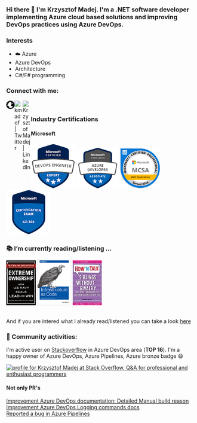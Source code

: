 ### Hi there 👋 I'm Krzysztof Madej. I'm a .NET software developer implementing Azure cloud based solutions and improving DevOps practices using Azure DevOps.


### Interests
- :cloud: Azure
- Azure DevOps
- Architecture
- C#/F# programming

### Connect with me:

[<img align="left" alt="thecodemanual.pl" width="22px" src="https://raw.githubusercontent.com/iconic/open-iconic/master/svg/globe.svg" />][website]
[<img align="left" alt="kmadof | Twitter" width="22px" src="https://cdn.jsdelivr.net/npm/simple-icons@v3/icons/twitter.svg" />][twitter]
[<img align="left" alt="Krzysztof Madej | LinkedIn" width="22px" src="https://cdn.jsdelivr.net/npm/simple-icons@v3/icons/linkedin.svg" />][linkedin]

<br />

### Industry Certifications
#### Microsoft
[<img src="Images/microsoft-certified-devops-engineer-expert.png">](https://www.youracclaim.com/badges/5c909d3a-fb3e-48a3-83f7-e041d4b646a2)
[<img src="Images/azure-developer-associate.png">](https://www.youracclaim.com/earner/earned/badge/91840ac8-442d-451d-8cfe-f3eb51cf9a4e)
[<img src="Images/MCSA_Web_Applications-01.png">](https://www.youracclaim.com/earner/earned/badge/147a6e05-89c1-44bd-8c1f-1d8667e1e7cd)
[<img src="Images/az-303-microsoft-azure-architect-technologies.png">](https://www.youracclaim.com/earner/earned/badge/ced22d00-5533-41b8-b2e7-72f5aa61c812)

### :books: I’m currently reading/listening ...

[<img src="Images/books/jocko_willink_leif_babin_extreme-ownership.jpg">](https://www.amazon.com/Extreme-Ownership-U-S-Navy-SEALs-ebook/dp/B00VE4Y0Z2)
[<img src="Images/books/infrastructure_as_code_medium.png">](https://www.amazon.com/Infrastructure-Code-Managing-Servers-Cloud/dp/1491924357)
[<img src="Images/books/faber_maslish-siblings-without-rivalry.jpg">](https://www.amazon.com/Siblings-Without-Rivalry-Children-Together-ebook/dp/B007HXL1V0)


<br> And if you are intered what I already read/listened you can take a look [here](books.md)

### 👯 Community activities:
I'm active user on [Stackoverflow](https://stackoverflow.com/users/2347999/krzysztof-madej) in Azure DevOps area (**TOP 16**). I'm a happy owner of Azure DevOps, Azure Pipelines, Azure bronze badge 😄

<a href="https://stackoverflow.com/users/2347999/krzysztof-madej"><img src="https://stackoverflow.com/users/flair/2347999.png" width="208" height="58" alt="profile for Krzysztof Madej at Stack Overflow, Q&amp;A for professional and enthusiast programmers" title="profile for Krzysztof Madej at Stack Overflow, Q&amp;A for professional and enthusiast programmers"></a>

#### Not only PR's
[Improvement Azure DevOps documentation: Detailed Manual build reason](https://github.com/MicrosoftDocs/azure-devops-docs/pull/9709) </br>
[Improvement Azure DevOps Logging commands docs](https://github.com/MicrosoftDocs/azure-devops-docs/commit/58ac83a40752fa30e865757dd2245367acc11851) </br>
[Reported a bug in Azure Pipelines](https://developercommunity2.visualstudio.com/t/and-condition-on-stage-level-is-incorrectly-evaulu/1236160?from=email) </br>

<!--
**kmadof/kmadof** is a ✨ _special_ ✨ repository because its `README.md` (this file) appears on your GitHub profile.

Here are some ideas to get you started:

- 🔭 I’m currently working on ...
- 🌱 I’m currently learning ...
- 👯 I’m looking to collaborate on ...
- 🤔 I’m looking for help with ...
- 💬 Ask me about ...
- 📫 How to reach me: ...
- 😄 Pronouns: ...
- ⚡ Fun fact: ...
-->

[website]: http://thecodemanual.pl
[twitter]: https://twitter.com/kmadof
[linkedin]: https://www.linkedin.com/in/krzysztof-madej/
